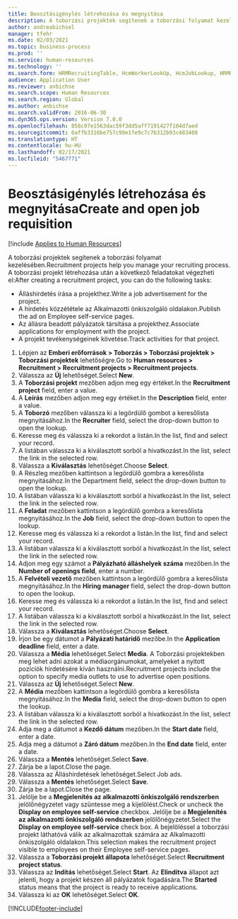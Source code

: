 ```yaml
---
title: Beosztásigénylés létrehozása és megnyitása
description: A toborzási projektek segítenek a toborzási folyamat kezelésében.
author: andreabichsel
manager: tfehr
ms.date: 02/03/2021
ms.topic: business-process
ms.prod: ''
ms.service: human-resources
ms.technology: ''
ms.search.form: HRMRecruitingTable, HcmWorkerLookUp, HcmJobLookup, HRMRecruitingMedia, HRMRecruitingJobAd, HcmPersonnelManagementWorkspace
audience: Application User
ms.reviewer: anbichse
ms.search.scope: Human Resources
ms.search.region: Global
ms.author: anbichse
ms.search.validFrom: 2016-06-30
ms.dyn365.ops.version: Version 7.0.0
ms.openlocfilehash: 858c97e1563dac59f3dd5aff7191427f104d7aed
ms.sourcegitcommit: 6affb3316be757c99e1fe9c7c7b312b93c483408
ms.translationtype: HT
ms.contentlocale: hu-HU
ms.lasthandoff: 02/17/2021
ms.locfileid: "5467771"
---
```

# <a name="create-and-open-job-requisition"></a><span data-ttu-id="8a805-103">Beosztásigénylés létrehozása és megnyitása</span><span class="sxs-lookup"><span data-stu-id="8a805-103">Create and open job requisition</span></span>

[!include [Applies to Human Resources](../includes/applies-to-hr.md)]

<span data-ttu-id="8a805-104">A toborzási projektek segítenek a toborzási folyamat kezelésében.</span><span class="sxs-lookup"><span data-stu-id="8a805-104">Recruitment projects help you manage your recruiting process.</span></span> <span data-ttu-id="8a805-105">A toborzási projekt létrehozása után a következő feladatokat végezheti el:</span><span class="sxs-lookup"><span data-stu-id="8a805-105">After creating a recruitment project, you can do the following tasks:</span></span>

- <span data-ttu-id="8a805-106">Álláshirdetés írása a projekthez.</span><span class="sxs-lookup"><span data-stu-id="8a805-106">Write a job advertisement for the project.</span></span>
- <span data-ttu-id="8a805-107">A hirdetés közzététele az Alkalmazotti önkiszolgáló oldalakon.</span><span class="sxs-lookup"><span data-stu-id="8a805-107">Publish the ad on Employee self-service pages.</span></span>
- <span data-ttu-id="8a805-108">Az állásra beadott pályázatok társítása a projekthez.</span><span class="sxs-lookup"><span data-stu-id="8a805-108">Associate applications for employment with the project.</span></span>
- <span data-ttu-id="8a805-109">A projekt tevékenységeinek követése.</span><span class="sxs-lookup"><span data-stu-id="8a805-109">Track activities for that project.</span></span> 

1. <span data-ttu-id="8a805-110">Lépjen az **Emberi erőforrások > Toborzás > Toborzási projektek > Toborzási projektek** lehetőségre.</span><span class="sxs-lookup"><span data-stu-id="8a805-110">Go to **Human resources > Recruitment > Recruitment projects > Recruitment projects**.</span></span>
2. <span data-ttu-id="8a805-111">Válassza az **Új** lehetőséget.</span><span class="sxs-lookup"><span data-stu-id="8a805-111">Select **New**.</span></span>
3. <span data-ttu-id="8a805-112">A **Toborzási projekt** mezőben adjon meg egy értéket.</span><span class="sxs-lookup"><span data-stu-id="8a805-112">In the **Recruitment project** field, enter a value.</span></span>
4. <span data-ttu-id="8a805-113">A **Leírás** mezőben adjon meg egy értéket.</span><span class="sxs-lookup"><span data-stu-id="8a805-113">In the **Description** field, enter a value.</span></span>
5. <span data-ttu-id="8a805-114">A **Toborzó** mezőben válassza ki a legördülő gombot a keresőlista megnyitásához.</span><span class="sxs-lookup"><span data-stu-id="8a805-114">In the **Recruiter** field, select the drop-down button to open the lookup.</span></span>
6. <span data-ttu-id="8a805-115">Keresse meg és válassza ki a rekordot a listán.</span><span class="sxs-lookup"><span data-stu-id="8a805-115">In the list, find and select your record.</span></span>
7. <span data-ttu-id="8a805-116">A listában válassza ki a kiválasztott sorból a hivatkozást.</span><span class="sxs-lookup"><span data-stu-id="8a805-116">In the list, select the link in the selected row.</span></span>
8. <span data-ttu-id="8a805-117">Válassza a **Kiválasztás** lehetőséget.</span><span class="sxs-lookup"><span data-stu-id="8a805-117">Choose **Select**.</span></span>
9. <span data-ttu-id="8a805-118">A Részleg mezőben kattintson a legördülő gombra a keresőlista megnyitásához.</span><span class="sxs-lookup"><span data-stu-id="8a805-118">In the Department field, select the drop-down button to open the lookup.</span></span>
10. <span data-ttu-id="8a805-119">A listában válassza ki a kiválasztott sorból a hivatkozást.</span><span class="sxs-lookup"><span data-stu-id="8a805-119">In the list, select the link in the selected row.</span></span>
11. <span data-ttu-id="8a805-120">A **Feladat** mezőben kattintson a legördülő gombra a keresőlista megnyitásához.</span><span class="sxs-lookup"><span data-stu-id="8a805-120">In the **Job** field, select the drop-down button to open the lookup.</span></span>
12. <span data-ttu-id="8a805-121">Keresse meg és válassza ki a rekordot a listán.</span><span class="sxs-lookup"><span data-stu-id="8a805-121">In the list, find and select your record.</span></span>
13. <span data-ttu-id="8a805-122">A listában válassza ki a kiválasztott sorból a hivatkozást.</span><span class="sxs-lookup"><span data-stu-id="8a805-122">In the list, select the link in the selected row.</span></span>
14. <span data-ttu-id="8a805-123">Adjon meg egy számot a **Pályázható álláshelyek száma** mezőben.</span><span class="sxs-lookup"><span data-stu-id="8a805-123">In the **Number of openings field**, enter a number.</span></span>
15. <span data-ttu-id="8a805-124">A **Felvételi vezető** mezőben kattintson a legördülő gombra a keresőlista megnyitásához.</span><span class="sxs-lookup"><span data-stu-id="8a805-124">In the **Hiring manager** field, select the drop-down button to open the lookup.</span></span>
16. <span data-ttu-id="8a805-125">Keresse meg és válassza ki a rekordot a listán.</span><span class="sxs-lookup"><span data-stu-id="8a805-125">In the list, find and select your record.</span></span>
17. <span data-ttu-id="8a805-126">A listában válassza ki a kiválasztott sorból a hivatkozást.</span><span class="sxs-lookup"><span data-stu-id="8a805-126">In the list, select the link in the selected row.</span></span>
18. <span data-ttu-id="8a805-127">Válassza a **Kiválasztás** lehetőséget.</span><span class="sxs-lookup"><span data-stu-id="8a805-127">Choose **Select**.</span></span>
19. <span data-ttu-id="8a805-128">Írjon be egy dátumot a **Pályázati határidő** mezőbe.</span><span class="sxs-lookup"><span data-stu-id="8a805-128">In the **Application deadline** field, enter a date.</span></span>
20. <span data-ttu-id="8a805-129">Válassza a **Média** lehetőséget.</span><span class="sxs-lookup"><span data-stu-id="8a805-129">Select **Media**.</span></span> <span data-ttu-id="8a805-130">A Toborzási projektekben meg lehet adni azokat a médiaorgánumokat, amelyeket a nyitott pozíciók hirdetésére kíván használni.</span><span class="sxs-lookup"><span data-stu-id="8a805-130">Recruitment projects include the option to specify media outlets to use to advertise open positions.</span></span>  
21. <span data-ttu-id="8a805-131">Válassza az **Új** lehetőséget.</span><span class="sxs-lookup"><span data-stu-id="8a805-131">Select **New**.</span></span>
22. <span data-ttu-id="8a805-132">A **Média** mezőben kattintson a legördülő gombra a keresőlista megnyitásához.</span><span class="sxs-lookup"><span data-stu-id="8a805-132">In the **Media** field, select the drop-down button to open the lookup.</span></span>
23. <span data-ttu-id="8a805-133">A listában válassza ki a kiválasztott sorból a hivatkozást.</span><span class="sxs-lookup"><span data-stu-id="8a805-133">In the list, select the link in the selected row.</span></span>
24. <span data-ttu-id="8a805-134">Adja meg a dátumot a **Kezdő dátum** mezőben.</span><span class="sxs-lookup"><span data-stu-id="8a805-134">In the **Start date** field, enter a date.</span></span>
25. <span data-ttu-id="8a805-135">Adja meg a dátumot a **Záró dátum** mezőben.</span><span class="sxs-lookup"><span data-stu-id="8a805-135">In the **End date** field, enter a date.</span></span>
26. <span data-ttu-id="8a805-136">Válassza a **Mentés** lehetőséget.</span><span class="sxs-lookup"><span data-stu-id="8a805-136">Select **Save**.</span></span>
27. <span data-ttu-id="8a805-137">Zárja be a lapot.</span><span class="sxs-lookup"><span data-stu-id="8a805-137">Close the page.</span></span>
28. <span data-ttu-id="8a805-138">Válassza az Álláshirdetések lehetőséget.</span><span class="sxs-lookup"><span data-stu-id="8a805-138">Select Job ads.</span></span>
29. <span data-ttu-id="8a805-139">Válassza a **Mentés** lehetőséget.</span><span class="sxs-lookup"><span data-stu-id="8a805-139">Select **Save**.</span></span>
30. <span data-ttu-id="8a805-140">Zárja be a lapot.</span><span class="sxs-lookup"><span data-stu-id="8a805-140">Close the page.</span></span>
31. <span data-ttu-id="8a805-141">Jelölje be a **Megjelenítés az alkalmazotti önkiszolgáló rendszerben** jelölőnégyzetet vagy szüntesse meg a kijelölést.</span><span class="sxs-lookup"><span data-stu-id="8a805-141">Check or uncheck the **Display on employee self-service** checkbox.</span></span> <span data-ttu-id="8a805-142">Jelölje be a **Megjelenítés az alkalmazotti önkiszolgáló rendszerben** jelölőnégyzetet.</span><span class="sxs-lookup"><span data-stu-id="8a805-142">Select the **Display on employee self-service** check box.</span></span> <span data-ttu-id="8a805-143">A bejelöléssel a toborzási projekt láthatóvá válik az alkalmazottak számára az Alkalmazotti önkiszolgáló oldalakon.</span><span class="sxs-lookup"><span data-stu-id="8a805-143">This selection makes the recruitment project visible to employees on their Employee self-service pages.</span></span>
32. <span data-ttu-id="8a805-144">Válassza a **Toborzási projekt állapota** lehetőséget.</span><span class="sxs-lookup"><span data-stu-id="8a805-144">Select **Recruitment project status**.</span></span>
33. <span data-ttu-id="8a805-145">Válassza az **Indítás** lehetőséget.</span><span class="sxs-lookup"><span data-stu-id="8a805-145">Select **Start**.</span></span> <span data-ttu-id="8a805-146">Az **Elindítva** állapot azt jelenti, hogy a projekt készen áll pályázatok fogadására.</span><span class="sxs-lookup"><span data-stu-id="8a805-146">The **Started** status means that the project is ready to receive applications.</span></span>  
34. <span data-ttu-id="8a805-147">Válassza ki az **OK** lehetőséget.</span><span class="sxs-lookup"><span data-stu-id="8a805-147">Select **OK**.</span></span>

[!INCLUDE[footer-include](../includes/footer-banner.md)]